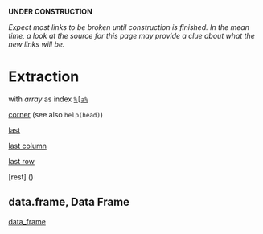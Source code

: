 **UNDER CONSTRUCTION**

_Expect most links to be broken until construction is finished.
In the mean time, a look at the source for this page may provide a clue
about what the new links will be._

# Extraction

with _array_ as index [`%[a%`](https://github.com/dmparrishphd/Shapiro/blob/master/Files/2/0/PC.LB.a.PC.R)

[corner]() (see also `help(head)`)

[last](https://github.com/dmparrishphd/Shapiro/blob/master/Files/1/2/3/0/last.R)

[last column](https://github.com/dmparrishphd/Shapiro/blob/master/Files/1/2/3/0/lastc.R)

[last row](https://github.com/dmparrishphd/Shapiro/blob/master/Files/1/2/3/0/lastr.R)

[rest] ()

## data.frame, Data Frame

[data_frame](https://github.com/dmparrishphd/Shapiro/blob/master/Files/1/6/0/data_frame.R)


